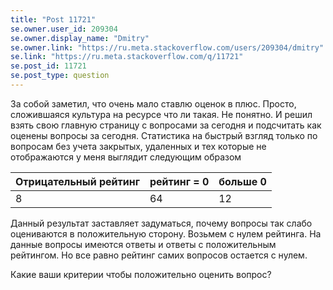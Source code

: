 ```yaml
---
title: "Post 11721"
se.owner.user_id: 209304
se.owner.display_name: "Dmitry"
se.owner.link: "https://ru.meta.stackoverflow.com/users/209304/dmitry"
se.link: "https://ru.meta.stackoverflow.com/q/11721"
se.post_id: 11721
se.post_type: question
---
```

<p>За собой заметил, что очень мало ставлю оценок в плюс. Просто, сложившаяся культура на ресурсе что ли такая. Не понятно. И решил взять свою главную страницу с вопросами за сегодня и подсчитать как оценены вопросы за сегодня. Статистика на быстрый взгляд только по вопросам без учета закрытых, удаленных и тех которые не отображаются у меня выглядит следующим образом</p>
<div class="s-table-container">
<table class="s-table">
<thead>
<tr>
<th>Отрицательный рейтинг</th>
<th>рейтинг = 0</th>
<th>больше 0</th>
</tr>
</thead>
<tbody>
<tr>
<td>8</td>
<td>64</td>
<td>12</td>
</tr>
</tbody>
</table>
</div>
<p>Данный результат заставляет задуматься, почему вопросы так слабо оцениваются в положительную сторону. Возьмем с нулем рейтинга. На данные вопросы имеются ответы и ответы с положительным рейтингом. Но все равно рейтинг самих вопросов остается с нулем.</p>
<p>Какие ваши критерии чтобы положительно оценить вопрос?</p>
